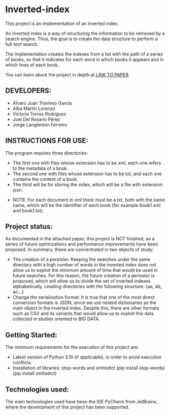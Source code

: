 # Inverted-index

This project is an implementation of an inverted index.

An inverted index is a way of structuring the information to be retrieved by a search engine. Thus, the goal is to create the data structure to perform a full-text search.

The implementation creates the indexes from a list with the path of a series of books, so that it indicates for each word in which books it appears and in which lines of each book.

You can learn about the project in depth at [LINK TO PAPER](https://github.com/Alvaroooooooo/Inverted-index/blob/main/Paper.pdf).

## DEVELOPERS:

- Álvaro Juan Travieso García
- Alba Martín Lorenzo
- Victoria Torres Rodríguez
- Joel Del Rosario Pérez
- Jorge Langlenton Ferreiro

## INSTRUCTIONS FOR USE:

The program requires three directories: 
- The first one with files whose extension has to be xml, each one refers to the metadata of a book.
- The second one with files whose extension has to be txt, and each one contains the content of a book.
- The third will be for storing the index, which will be a file with extension json.

* NOTE: For each document in xml there must be a txt, both with the same name, which will be the identifier of each book (for example book1.xml and book1.txt).

## Project status:
As documented in the attached paper, this project is NOT finished, as a series of future optimizations and performance improvements have been proposed. In summary, these are concentrated in two objects of study:
- The creation of a persister: Keeping the searches under the same directory with a high number of words in the inverted index does not allow us to exploit the minimum amount of time that would be used in future searches. For this reason, the future creation of a perisstor is proposed, which will allow us to divide the set of inverted indexes alphabetically, creating directories with the following structure: {aa, ab, ac...}
- Change the serialization format: It is true that one of the most direct conversion formats is JSON, since we use nested dictionaries as the main object in the inverted index. Despite this, there are other formats such as CSV and its variants that would allow us to exploit this data collected in studies oriented to BIG DATA.

## Getting Started:
The minimum requirements for the execution of this project are:
- Latest version of Python 3.10 (if applicable), in order to avoid execution conflicts.
- Installation of libraries: stop-words and xmltodict
(pip install stop-words)
(pip install xmltodict)

## Technologies used:
The main technologies used have been the IDE PyCharm from JetBrains, where the development of this project has been supported.

